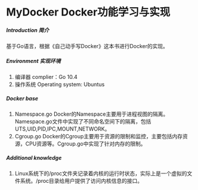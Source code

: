 # MyDocker Docker功能学习与实现 

##### Introduction 简介
基于Go语言，根据《自己动手写Docker》这本书进行Docker的实现。

##### Environment 实现环境
1. 编译器 complier：Go 10.4
2. 操作系统 Operating system: Ubuntus

##### Docker base
1. Namespace.go 
  Docker的Namespace主要用于进程视图的隔离。Namespace.go文件中实现了不同命名空间下的隔离，包括UTS,UID,PID,IPC,MOUNT,NETWORK。
2. Cgroup.go 
  Docker的Cgroup主要用于资源的限制和监控，主要包括内存资源，CPU资源等。Cgroup.go中实现了针对内存的限制。
  
  
##### Additional knowledge
1. Linux系统下的/proc文件夹记录着内核的运行时状态，实际上是一个虚拟的文件系统。/proc目录给用户提供了访问内核信息的接口。
